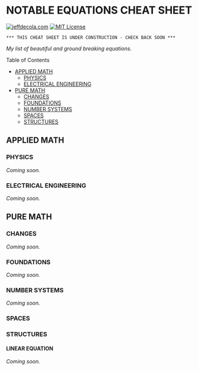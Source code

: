 # NOTABLE EQUATIONS CHEAT SHEET

[![jeffdecola.com](https://img.shields.io/badge/website-jeffdecola.com-blue)](https://jeffdecola.com)
[![MIT License](https://img.shields.io/:license-mit-blue.svg)](https://jeffdecola.mit-license.org)

```text
*** THIS CHEAT SHEET IS UNDER CONSTRUCTION - CHECK BACK SOON ***
```

_My list of beautiful and ground breaking equations._

Table of Contents

* [APPLIED MATH](https://github.com/JeffDeCola/my-cheat-sheets/tree/master/other/stem/math/notable-equations/notable-equations-cheat-sheet#applied-math)
  * [PHYSICS](https://github.com/JeffDeCola/my-cheat-sheets/tree/master/other/stem/math/notable-equations/notable-equations-cheat-sheet#physics)
  * [ELECTRICAL ENGINEERING](https://github.com/JeffDeCola/my-cheat-sheets/tree/master/other/stem/math/notable-equations/notable-equations-cheat-sheet#electrical-engineering)
* [PURE MATH](https://github.com/JeffDeCola/my-cheat-sheets/tree/master/other/stem/math/notable-equations/notable-equations-cheat-sheet#pure-math)
  * [CHANGES](https://github.com/JeffDeCola/my-cheat-sheets/tree/master/other/stem/math/notable-equations/notable-equations-cheat-sheet#changes)
  * [FOUNDATIONS](https://github.com/JeffDeCola/my-cheat-sheets/tree/master/other/stem/math/notable-equations/notable-equations-cheat-sheet#foundations)
  * [NUMBER SYSTEMS](https://github.com/JeffDeCola/my-cheat-sheets/tree/master/other/stem/math/notable-equations/notable-equations-cheat-sheet#number-systems)
  * [SPACES](https://github.com/JeffDeCola/my-cheat-sheets/tree/master/other/stem/math/notable-equations/notable-equations-cheat-sheet#spaces)
  * [STRUCTURES](https://github.com/JeffDeCola/my-cheat-sheets/tree/master/other/stem/math/notable-equations/notable-equations-cheat-sheet#structures)

## APPLIED MATH

### PHYSICS

_Coming soon._

### ELECTRICAL ENGINEERING

_Coming soon._

## PURE MATH

### CHANGES

_Coming soon._

### FOUNDATIONS

_Coming soon._

### NUMBER SYSTEMS

_Coming soon._

### SPACES

### STRUCTURES

#### LINEAR EQUATION

_Coming soon._
